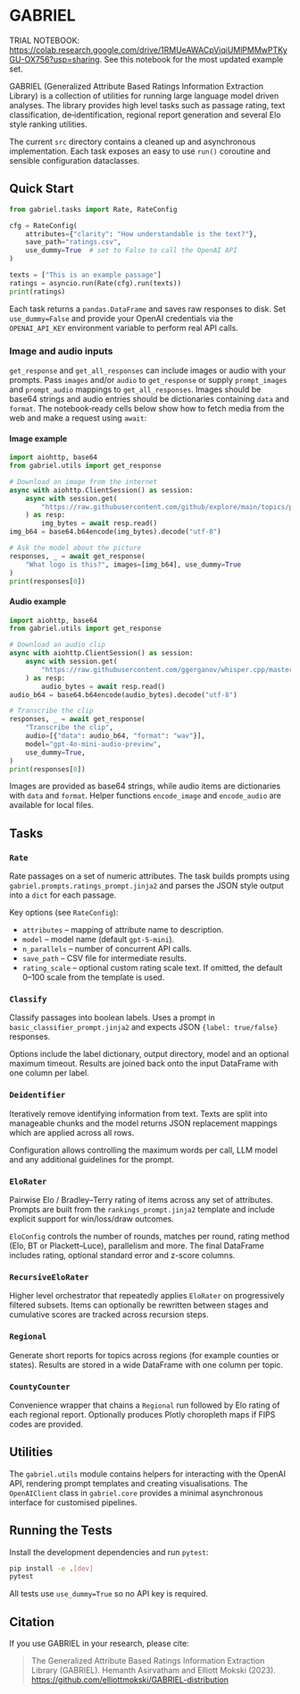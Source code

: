 # GABRIEL

TRIAL NOTEBOOK: https://colab.research.google.com/drive/1RMUeAWACpViqiUMlPMMwPTKyGU-OX756?usp=sharing. See this notebook for the most updated example set.

GABRIEL (Generalized Attribute Based Ratings Information Extraction Library) is a collection of utilities for running large language model driven analyses.  The library provides high level tasks such as passage rating, text classification, de‑identification, regional report generation and several Elo style ranking utilities.

The current `src` directory contains a cleaned up and asynchronous implementation.  Each task exposes an easy to use `run()` coroutine and sensible configuration dataclasses. 

## Quick Start

```python
from gabriel.tasks import Rate, RateConfig

cfg = RateConfig(
    attributes={"clarity": "How understandable is the text?"},
    save_path="ratings.csv",
    use_dummy=True  # set to False to call the OpenAI API
)

texts = ["This is an example passage"]
ratings = asyncio.run(Rate(cfg).run(texts))
print(ratings)
```

Each task returns a `pandas.DataFrame` and saves raw responses to disk.  Set `use_dummy=False` and provide your OpenAI credentials via the `OPENAI_API_KEY` environment variable to perform real API calls.

### Image and audio inputs

`get_response` and `get_all_responses` can include images or audio with your prompts. Pass `images` and/or `audio` to `get_response` or supply `prompt_images` and `prompt_audio` mappings to `get_all_responses`. Images should be base64 strings and audio entries should be dictionaries containing `data` and `format`. The notebook‑ready cells below show how to fetch media from the web and make a request using `await`:

#### Image example

```python
import aiohttp, base64
from gabriel.utils import get_response

# Download an image from the internet
async with aiohttp.ClientSession() as session:
    async with session.get(
        "https://raw.githubusercontent.com/github/explore/main/topics/python/python.png"
    ) as resp:
        img_bytes = await resp.read()
img_b64 = base64.b64encode(img_bytes).decode("utf-8")

# Ask the model about the picture
responses, _ = await get_response(
    "What logo is this?", images=[img_b64], use_dummy=True
)
print(responses[0])
```

#### Audio example

```python
import aiohttp, base64
from gabriel.utils import get_response

# Download an audio clip
async with aiohttp.ClientSession() as session:
    async with session.get(
        "https://raw.githubusercontent.com/ggerganov/whisper.cpp/master/samples/jfk.wav"
    ) as resp:
        audio_bytes = await resp.read()
audio_b64 = base64.b64encode(audio_bytes).decode("utf-8")

# Transcribe the clip
responses, _ = await get_response(
    "Transcribe the clip",
    audio=[{"data": audio_b64, "format": "wav"}],
    model="gpt-4o-mini-audio-preview",
    use_dummy=True,
)
print(responses[0])
```

Images are provided as base64 strings, while audio items are dictionaries with `data` and `format`. Helper functions `encode_image` and `encode_audio` are available for local files.


## Tasks

### `Rate`
Rate passages on a set of numeric attributes.  The task builds prompts using `gabriel.prompts.ratings_prompt.jinja2` and parses the JSON style output into a `dict` for each passage.

Key options (see `RateConfig`):
- `attributes` – mapping of attribute name to description.
- `model` – model name (default `gpt-5-mini`).
- `n_parallels` – number of concurrent API calls.
- `save_path` – CSV file for intermediate results.
- `rating_scale` – optional custom rating scale text. If omitted, the default 0–100 scale from the template is used.

### `Classify`
Classify passages into boolean labels.  Uses a prompt in `basic_classifier_prompt.jinja2` and expects JSON `{label: true/false}` responses.

Options include the label dictionary, output directory, model and an optional maximum timeout.  Results are joined back onto the input DataFrame with one column per label.

### `Deidentifier`
Iteratively remove identifying information from text.  Texts are split into manageable chunks and the model returns JSON replacement mappings which are applied across all rows.

Configuration allows controlling the maximum words per call, LLM model and any additional guidelines for the prompt.

### `EloRater`
Pairwise Elo / Bradley–Terry rating of items across any set of attributes.  Prompts are built from the `rankings_prompt.jinja2` template and include explicit support for win/loss/draw outcomes.

`EloConfig` controls the number of rounds, matches per round, rating method (Elo, BT or Plackett–Luce), parallelism and more.  The final DataFrame includes rating, optional standard error and z-score columns.

### `RecursiveEloRater`
Higher level orchestrator that repeatedly applies `EloRater` on progressively filtered subsets.  Items can optionally be rewritten between stages and cumulative scores are tracked across recursion steps.

### `Regional`
Generate short reports for topics across regions (for example counties or states).  Results are stored in a wide DataFrame with one column per topic.

### `CountyCounter`
Convenience wrapper that chains a `Regional` run followed by Elo rating of each regional report.  Optionally produces Plotly choropleth maps if FIPS codes are provided.

## Utilities

The `gabriel.utils` module contains helpers for interacting with the OpenAI API, rendering prompt templates and creating visualisations.  The `OpenAIClient` class in `gabriel.core` provides a minimal asynchronous interface for customised pipelines.

## Running the Tests

Install the development dependencies and run `pytest`:

```bash
pip install -e .[dev]
pytest
```

All tests use `use_dummy=True` so no API key is required.

## Citation

If you use GABRIEL in your research, please cite:

> The Generalized Attribute Based Ratings Information Extraction Library (GABRIEL). Hemanth Asirvatham and Elliott Mokski (2023). <https://github.com/elliottmokski/GABRIEL-distribution>
